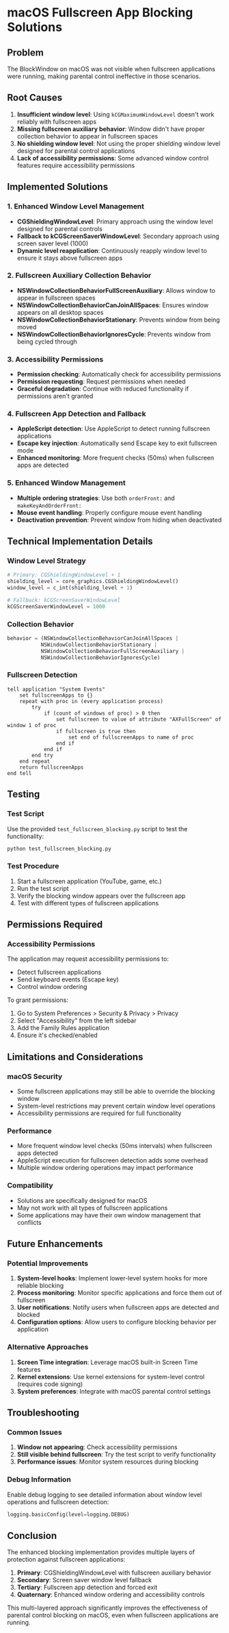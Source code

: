 # macOS Fullscreen App Blocking Solutions

## Problem
The BlockWindow on macOS was not visible when fullscreen applications were running, making parental control ineffective in those scenarios.

## Root Causes
1. **Insufficient window level**: Using `kCGMaximumWindowLevel` doesn't work reliably with fullscreen apps
2. **Missing fullscreen auxiliary behavior**: Window didn't have proper collection behavior to appear in fullscreen spaces
3. **No shielding window level**: Not using the proper shielding window level designed for parental control applications
4. **Lack of accessibility permissions**: Some advanced window control features require accessibility permissions

## Implemented Solutions

### 1. Enhanced Window Level Management
- **CGShieldingWindowLevel**: Primary approach using the window level designed for parental controls
- **Fallback to kCGScreenSaverWindowLevel**: Secondary approach using screen saver level (1000)
- **Dynamic level reapplication**: Continuously reapply window level to ensure it stays above fullscreen apps

### 2. Fullscreen Auxiliary Collection Behavior
- **NSWindowCollectionBehaviorFullScreenAuxiliary**: Allows window to appear in fullscreen spaces
- **NSWindowCollectionBehaviorCanJoinAllSpaces**: Ensures window appears on all desktop spaces
- **NSWindowCollectionBehaviorStationary**: Prevents window from being moved
- **NSWindowCollectionBehaviorIgnoresCycle**: Prevents window from being cycled through

### 3. Accessibility Permissions
- **Permission checking**: Automatically check for accessibility permissions
- **Permission requesting**: Request permissions when needed
- **Graceful degradation**: Continue with reduced functionality if permissions aren't granted

### 4. Fullscreen App Detection and Fallback
- **AppleScript detection**: Use AppleScript to detect running fullscreen applications
- **Escape key injection**: Automatically send Escape key to exit fullscreen mode
- **Enhanced monitoring**: More frequent checks (50ms) when fullscreen apps are detected

### 5. Enhanced Window Management
- **Multiple ordering strategies**: Use both `orderFront:` and `makeKeyAndOrderFront:`
- **Mouse event handling**: Properly configure mouse event handling
- **Deactivation prevention**: Prevent window from hiding when deactivated

## Technical Implementation Details

### Window Level Strategy
```python
# Primary: CGShieldingWindowLevel + 1
shielding_level = core_graphics.CGShieldingWindowLevel()
window_level = c_int(shielding_level + 1)

# Fallback: kCGScreenSaverWindowLevel
kCGScreenSaverWindowLevel = 1000
```

### Collection Behavior
```python
behavior = (NSWindowCollectionBehaviorCanJoinAllSpaces | 
           NSWindowCollectionBehaviorStationary | 
           NSWindowCollectionBehaviorFullScreenAuxiliary |
           NSWindowCollectionBehaviorIgnoresCycle)
```

### Fullscreen Detection
```applescript
tell application "System Events"
    set fullscreenApps to {}
    repeat with proc in (every application process)
        try
            if (count of windows of proc) > 0 then
                set fullscreen to value of attribute "AXFullScreen" of window 1 of proc
                if fullscreen is true then
                    set end of fullscreenApps to name of proc
                end if
            end if
        end try
    end repeat
    return fullscreenApps
end tell
```

## Testing

### Test Script
Use the provided `test_fullscreen_blocking.py` script to test the functionality:

```bash
python test_fullscreen_blocking.py
```

### Test Procedure
1. Start a fullscreen application (YouTube, game, etc.)
2. Run the test script
3. Verify the blocking window appears over the fullscreen app
4. Test with different types of fullscreen applications

## Permissions Required

### Accessibility Permissions
The application may request accessibility permissions to:
- Detect fullscreen applications
- Send keyboard events (Escape key)
- Control window ordering

To grant permissions:
1. Go to System Preferences > Security & Privacy > Privacy
2. Select "Accessibility" from the left sidebar
3. Add the Family Rules application
4. Ensure it's checked/enabled

## Limitations and Considerations

### macOS Security
- Some fullscreen applications may still be able to override the blocking window
- System-level restrictions may prevent certain window level operations
- Accessibility permissions are required for full functionality

### Performance
- More frequent window level checks (50ms intervals) when fullscreen apps detected
- AppleScript execution for fullscreen detection adds some overhead
- Multiple window ordering operations may impact performance

### Compatibility
- Solutions are specifically designed for macOS
- May not work with all types of fullscreen applications
- Some applications may have their own window management that conflicts

## Future Enhancements

### Potential Improvements
1. **System-level hooks**: Implement lower-level system hooks for more reliable blocking
2. **Process monitoring**: Monitor specific applications and force them out of fullscreen
3. **User notifications**: Notify users when fullscreen apps are detected and blocked
4. **Configuration options**: Allow users to configure blocking behavior per application

### Alternative Approaches
1. **Screen Time integration**: Leverage macOS built-in Screen Time features
2. **Kernel extensions**: Use kernel extensions for system-level control (requires code signing)
3. **System preferences**: Integrate with macOS parental control settings

## Troubleshooting

### Common Issues
1. **Window not appearing**: Check accessibility permissions
2. **Still visible behind fullscreen**: Try the test script to verify functionality
3. **Performance issues**: Monitor system resources during blocking

### Debug Information
Enable debug logging to see detailed information about window level operations and fullscreen detection:

```python
logging.basicConfig(level=logging.DEBUG)
```

## Conclusion

The enhanced blocking implementation provides multiple layers of protection against fullscreen applications:

1. **Primary**: CGShieldingWindowLevel with fullscreen auxiliary behavior
2. **Secondary**: Screen saver window level fallback
3. **Tertiary**: Fullscreen app detection and forced exit
4. **Quaternary**: Enhanced window ordering and accessibility controls

This multi-layered approach significantly improves the effectiveness of parental control blocking on macOS, even when fullscreen applications are running.

